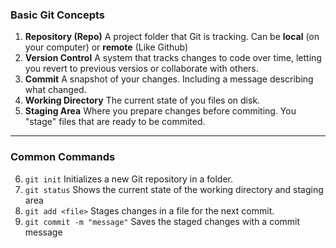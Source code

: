 ### **Basic Git Concepts**

1. **Repository (Repo)**
   A project folder that Git is tracking. Can be
   **local** (on your computer) or **remote** (Like Github)
2. **Version Control**
   A system that tracks changes to code over time, letting you revert to previous versios or collaborate with others.
3. **Commit**
   A snapshot of your changes. Including a
   message describing what changed.
4. **Working Directory**
   The current state of you files on
   disk.
5. **Staging Area**
   Where you prepare changes before
   commiting. You "stage" files that are
   ready to be commited.

---

### **Common Commands**

6. `git init`
   Initializes a new Git repository in a folder.
7. `git status`
   Shows the current state of the working directory and staging area
8. `git add <file>`
   Stages changes in a file for the next commit.
9. `git commit -m "message"`
   Saves the staged changes with a commit message
